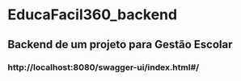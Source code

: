# EducaFacil360_backend
## Backend de um projeto para Gestão Escolar
### http://localhost:8080/swagger-ui/index.html#/
